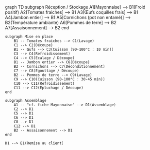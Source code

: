 graph TD
    subgraph Réception / Stockage
        A1[Mayonnaise] --> B1(Froid positif)
        A2[Tomates fraiches] --> B1
        A3[Œufs coquilles frais] --> B1
        A4[Jambon entier] --> B1
        A5[Cornichons (pot non entamé)] --> B2(Température ambiante)
        A6[Pommes de terre] --> B2
        A7[Assaisonnement] --> B2
    end

    subgraph Mise en place
        B1 -- Tomates fraiches --> C1(Lavage)
        C1 --> C2(Découpe)
        B1 -- Œufs --> C3(Cuisson (90-100°C : 10 min))
        C3 --> C4(Refroidissement)
        C4 --> C5(Ecalage / Découpe)
        B1 -- Jambon entier --> C6(Découpe)
        B2 -- Cornichons --> C7(Déconditionnement)
        C7 --> C8(Egouttage / Découpe)
        B2 -- Pommes de terre --> C9(Lavage)
        C9 --> C10(Cuisson (90-100°C : 30-45 min))
        C10 --> C11(Refroidissement)
        C11 --> C12(Epluchage / Découpe)
    end

    subgraph Assemblage
        A1 -- "cf. fiche Mayonnaise" --> D1(Assemblage)
        C2 --> D1
        C5 --> D1
        C6 --> D1
        C8 --> D1
        C12 --> D1
        B2 -- Assaisonnement --> D1
    end

    D1 --> E1(Remise au client)